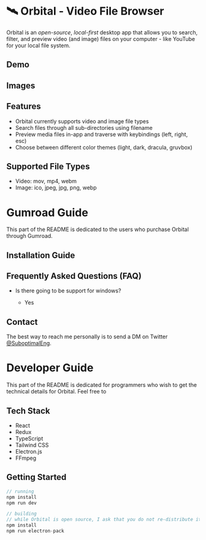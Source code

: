 # 🛰 Orbital - Video File Browser

Orbital is an _open-source_, _local-first_ desktop app that allows you to search, filter, and preview video (and image) files on your computer - like YouTube for your local file system.

## Demo

## Images

## Features

- Orbital currently supports video and image file types
- Search files through all sub-directories using filename
- Preview media files in-app and traverse with keybindings (left, right, esc)
- Choose between different color themes (light, dark, dracula, gruvbox)

## Supported File Types

- Video: mov, mp4, webm
- Image: ico, jpeg, jpg, png, webp

# Gumroad Guide

This part of the README is dedicated to the users who purchase Orbital through Gumroad.

## Installation Guide

## Frequently Asked Questions (FAQ)

- Is there going to be support for windows?

  - Yes

## Contact

The best way to reach me personally is to send a DM on Twitter [@SuboptimalEng](https://www.twitter.com/SuboptimalEng).

# Developer Guide

This part of the README is dedicated for programmers who wish to get the technical details for Orbital. Feel free to

## Tech Stack

- React
- Redux
- TypeScript
- Tailwind CSS
- Electron.js
- FFmpeg

## Getting Started

```javascript
// running
npm install
npm run dev

// building
// while Orbital is open source, I ask that you do not re-distribute it
npm install
npm run electron-pack
```

